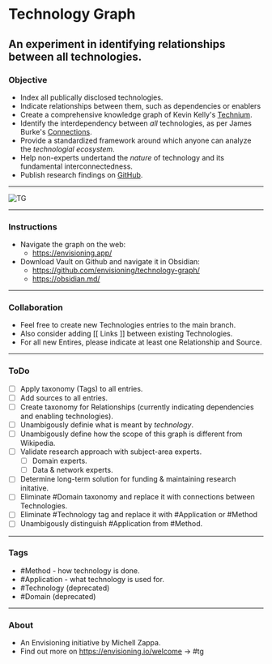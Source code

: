# Technology Graph

## An experiment in identifying relationships between all technologies.




### Objective
- Index all publically disclosed technologies.
- Indicate relationships between them, such as dependencies or enablers
- Create a comprehensive knowledge graph of Kevin Kelly's [Technium](https://kk.org/thetechnium/the-seventh-kin/).
- Identify the interdependency between *all* technologies, as per James Burke's [Connections](https://archive.org/details/james-burke-connections_s01e01).
- Provide a standardized framework around which anyone can analyze the *technologial ecosystem*.
- Help non-experts undertand the *nature* of technology and its fundamental interconnectedness.
- Publish research findings on [GitHub](https://github.com/mz-000/TG).


---


![TG](technology-graph.png)


---

### Instructions
- Navigate the graph on the web:
	- https://envisioning.app/
- Download Vault on Github and navigate it in Obsidian:
	- https://github.com/envisioning/technology-graph/ 
	- https://obsidian.md/

---

### Collaboration
- Feel free to create new Technologies entries to the main branch.
- Also consider adding \[[ Links \]] between existing Technologies.
- For all new Entires, please indicate at least one Relationship and Source.

---

### ToDo
- [ ] Apply taxonomy (Tags) to all entries.
- [ ] Add sources to all entries.
- [ ] Create taxonomy for Relationships (currently indicating dependencies and enabling technologies).
- [ ] Unambigously definie what is meant by *technology*.
- [ ] Unambigously define how the scope of this graph is different from Wikipedia.
- [ ] Validate research approach with subject-area experts.
	- [ ] Domain experts.
	- [ ] Data & network experts.
- [ ] Determine long-term solution for funding & maintaining research initative.
- [ ] Eliminate #Domain taxonomy and replace it with connections between Technologies.
- [ ] Eliminate #Technology tag and replace it with #Application or #Method 
- [ ] Unambigously distinguish #Application from #Method.

---

### Tags
- #Method - how technology is done.
- #Application - what technology is used for.
- #Technology (deprecated)
- #Domain (deprecated)

---

### About
- An Envisioning initiative by Michell Zappa.
- Find out more on https://envisioning.io/welcome -> #tg
